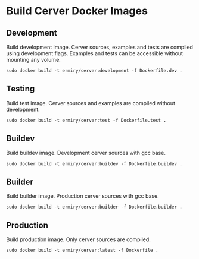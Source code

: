 # Build Cerver Docker Images

## Development

Build development image. Cerver sources, examples and tests are compiled using development flags. Examples and tests can be accessible without mounting any volume.

```
sudo docker build -t ermiry/cerver:development -f Dockerfile.dev .
```

## Testing

Build test image. Cerver sources and examples are compiled without development.

```
sudo docker build -t ermiry/cerver:test -f Dockerfile.test .
```

## Buildev

Build buildev image. Development cerver sources with gcc base.

```
sudo docker build -t ermiry/cerver:buildev -f Dockerfile.buildev .
```

## Builder

Build builder image. Production cerver sources with gcc base.

```
sudo docker build -t ermiry/cerver:builder -f Dockerfile.builder .
```

## Production

Build production image. Only cerver sources are compiled.

```
sudo docker build -t ermiry/cerver:latest -f Dockerfile .
```